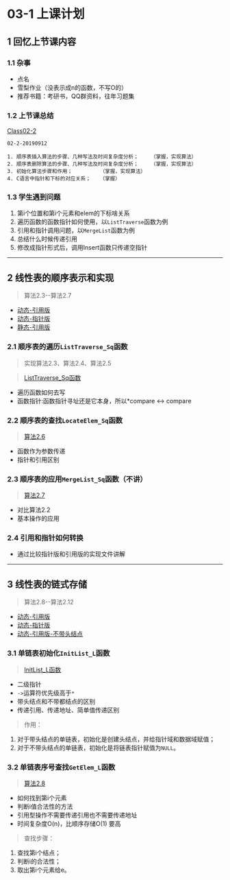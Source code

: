 # 03-1 上课计划  
## 1 回忆上节课内容  
### 1.1 杂事  
- 点名    
- 雪梨作业（没表示成n的函数，不写O的）     
- 推荐书籍：考研书，QQ群资料，往年习题集    
### 1.2 上节课总结    
[Class02-2](../course-summary/Class02-2-20190912.txt)      
```
02-2-20190912

1. 顺序表插入算法的步骤、几种写法及时间复杂度分析；    （掌握，实现算法）   
2. 顺序表删除算法的步骤、几种写法及时间复杂度分析；    （掌握，实现算法）    
3. 初始化算法步骤和作用；         （掌握，实现算法）          
4. C语言中指针和下标的对应关系；   （掌握）     

```
### 1.3 学生遇到问题   
1. 第i个位置和第i个元素和elem的下标啥关系   
2. 遍历函数的函数指针如何使用，以`ListTraverse`函数为例    
3. 引用和指针调用问题，以`MergeList`函数为例      
4. 总结什么时候传递引用   
5. 修改成指针形式后，调用Insert函数只传递空指针       
  
---
## 2 线性表的顺序表示和实现       
>算法2.3--算法2.7     
- [动态-引用版](../../../../GithubRepository/WeiMuYang/data-structure/数据结构代码/2-线性表/03-Algorithm-2.3-2.7(动态-顺序-引用).cpp)     
- [动态-指针版](../../../../GithubRepository/WeiMuYang/data-structure/数据结构代码/2-线性表/04-Algorithm-2.3-2.7(动态-顺序-指针).c)      
- [静态-引用版](../../../../GithubRepository/WeiMuYang/data-structure/数据结构代码/2-线性表/05-Algorithm-2.3-2.5(静态-顺序-引用).cpp)      


### 2.1 顺序表的遍历`ListTraverse_Sq`函数     
> 实现算法2.3、算法2.4、算法2.5     

> [ListTraverse_Sq函数](../../../../GithubRepository/WeiMuYang/data-structure/数据结构代码/2-线性表/09-Algorithm-Traverse(动态-顺序-引用).cpp)      
- 遍历函数如何去写      
- 函数指针:函数指针寻址还是它本身，所以\*compare <-> compare       

### 2.2 顺序表的查找`LocateElem_Sq`函数      
>[算法2.6](../../../../GithubRepository/WeiMuYang/data-structure/数据结构代码/2-线性表/10-Algorithm-2.6(动态-顺序-引用).cpp )          
- 函数作为参数传递      
- 指针和引用区别           

### 2.3 顺序表的应用`MergeList_Sq`函数（不讲）      
>[算法2.7](../../../../GithubRepository/WeiMuYang/data-structure/数据结构代码/2-线性表/11-Algorithm-2.7(动态-顺序-引用).cpp )          
- 对比算法2.2     
- 基本操作的应用    

### 2.4 引用和指针如何转换    
- 通过比较指针版和引用版的实现文件讲解   

---

## 3 线性表的链式存储            

>算法2.8--算法2.12       
- [动态-引用版](../../../../GithubRepository/WeiMuYang/data-structure/数据结构代码/2-线性表/12-Algorithm-2.8-2.12(动态-链式-引用).cpp)    
- [动态-指针版](../../../../GithubRepository/WeiMuYang/data-structure/数据结构代码/2-线性表/13-Algorithm-2.8-2.12(动态-链式-指针).c)      
- [动态-引用版-不带头结点](../../../../GithubRepository/WeiMuYang/data-structure/数据结构代码/2-线性表/14-Algorithm-2.8-2.12(动态-链式-引用)不带头结点.cpp)      

### 3.1 单链表初始化`InitList_L`函数     
>[InitList_L函数](../../../../GithubRepository/WeiMuYang/data-structure/数据结构代码/2-线性表/15-Algorithm-InitList_L(动态-链式-引用-指针-头结点).cpp)      
- 二级指针           
- `->`运算符优先级高于`*`      
- 带头结点和不带都结点的区别          
- 传递引用、传递地址、简单值传递区别      

>作用：  
1. 对于带头结点的单链表，初始化是创建头结点，并给指针域和数据域赋值；  
2. 对于不带头结点的单链表，初始化是将链表指针赋值为`NULL`。    


### 3.2 单链表序号查找`GetElem_L`函数     
>[算法2.8](../../../../GithubRepository/WeiMuYang/data-structure/数据结构代码/2-线性表/16-Algorithm-2.8(动态-链式-引用-指针-头结点).cpp)      
- 如何找到第i个元素        
- 判断i值合法性的方法      
- 引用型操作不需要传递引用也不需要传递地址         
- 时间复杂度O(n)，比顺序存储O(1) 要高    

>查找步骤：   
1. 查找第i个结点；    
2. 判断i的合法性；    
3. 取出第i个元素给e。    























